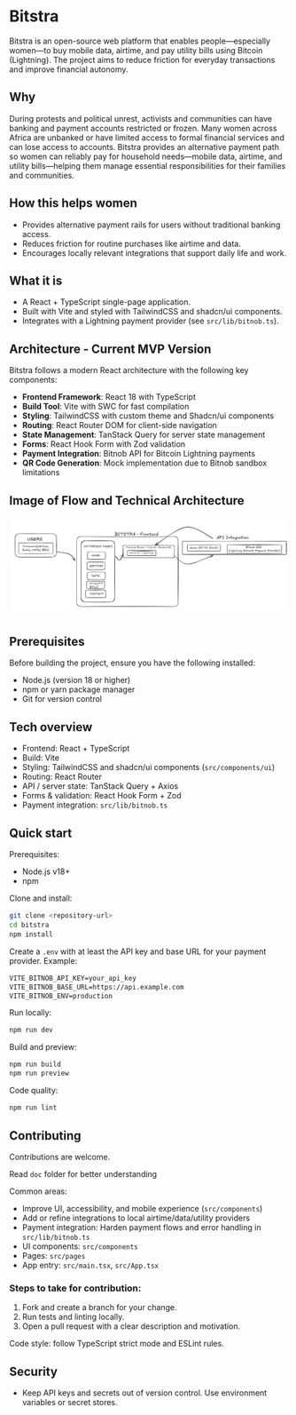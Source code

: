 # Bitstra

Bitstra is an open-source web platform that enables people—especially women—to buy mobile data, airtime, and pay utility bills using Bitcoin (Lightning). The project aims to reduce friction for everyday transactions and improve financial autonomy.

## Why

During protests and political unrest, activists and communities can have banking and payment accounts restricted or frozen. Many women across Africa are unbanked or have limited access to formal financial services and can lose access to accounts. Bitstra provides an alternative payment path so women can reliably pay for household needs—mobile data, airtime, and utility bills—helping them manage essential responsibilities for their families and communities.

## How this helps women

- Provides alternative payment rails for users without traditional banking access.
- Reduces friction for routine purchases like airtime and data.
- Encourages locally relevant integrations that support daily life and work.

## What it is

- A React + TypeScript single-page application.
- Built with Vite and styled with TailwindCSS and shadcn/ui components.
- Integrates with a Lightning payment provider (see `src/lib/bitnob.ts`).

## Architecture - Current MVP Version

Bitstra follows a modern React architecture with the following key components:

- **Frontend Framework**: React 18 with TypeScript
- **Build Tool**: Vite with SWC for fast compilation
- **Styling**: TailwindCSS with custom theme and Shadcn/ui components
- **Routing**: React Router DOM for client-side navigation
- **State Management**: TanStack Query for server state management
- **Forms**: React Hook Form with Zod validation
- **Payment Integration**: Bitnob API for Bitcoin Lightning payments
- **QR Code Generation**: Mock implementation due to Bitnob sandbox limitations

## Image of Flow and Technical Architecture


![alt text](docs/mvp-techical-architecture.png)

## Prerequisites

Before building the project, ensure you have the following installed:

- Node.js (version 18 or higher)
- npm or yarn package manager
- Git for version control

## Tech overview

- Frontend: React + TypeScript
- Build: Vite
- Styling: TailwindCSS and shadcn/ui components (`src/components/ui`)
- Routing: React Router
- API / server state: TanStack Query + Axios
- Forms & validation: React Hook Form + Zod
- Payment integration: `src/lib/bitnob.ts`

## Quick start

Prerequisites:

- Node.js v18+
- npm

Clone and install:

```bash
git clone <repository-url>
cd bitstra
npm install
```

Create a `.env` with at least the API key and base URL for your payment provider. Example:

```env
VITE_BITNOB_API_KEY=your_api_key
VITE_BITNOB_BASE_URL=https://api.example.com
VITE_BITNOB_ENV=production
```

Run locally:

```bash
npm run dev
```

Build and preview:

```bash
npm run build
npm run preview
```

Code quality:

```bash
npm run lint
```

## Contributing

Contributions are welcome. 

Read `doc` folder for better understanding

Common areas:
- Improve UI, accessibility, and mobile experience (`src/components`)
- Add or refine integrations to local airtime/data/utility providers
- Payment integration: Harden payment flows and error handling in `src/lib/bitnob.ts`
- UI components: `src/components`
- Pages: `src/pages`
- App entry: `src/main.tsx`, `src/App.tsx`

### Steps to take for contribution: 

1. Fork and create a branch for your change.
2. Run tests and linting locally.
3. Open a pull request with a clear description and motivation.

Code style: follow TypeScript strict mode and ESLint rules.

## Security

- Keep API keys and secrets out of version control. Use environment variables or secret stores.